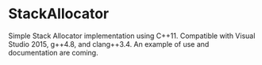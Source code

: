 # StackAllocator
Simple Stack Allocator implementation using C++11. Compatible with Visual Studio 2015, g++4.8, and clang++3.4. An example of use and documentation are coming.
